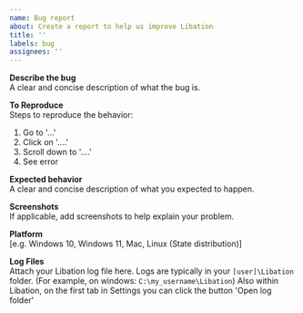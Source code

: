 ```yaml
---
name: Bug report
about: Create a report to help us improve Libation
title: ''
labels: bug
assignees: ''
---
```


**Describe the bug**  
A clear and concise description of what the bug is.

**To Reproduce**  
Steps to reproduce the behavior:

1. Go to '...'
2. Click on '....'
3. Scroll down to '....'
4. See error

**Expected behavior**  
A clear and concise description of what you expected to happen.

**Screenshots**  
If applicable, add screenshots to help explain your problem.

**Platform**  
[e.g. Windows 10, Windows 11, Mac, Linux (State distribution)]

**Log Files**  
Attach your Libation log file here. Logs are typically in your `[user]\Libation` folder. (For example, on windows: `C:\my_username\Libation`) Also within Libation, on the first tab in Settings you can click the button 'Open log folder'
